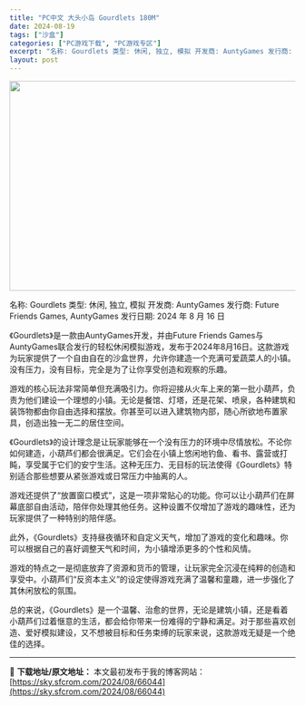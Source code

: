 ```yaml
---
title: "PC中文 大头小岛 Gourdlets 180M"
date: 2024-08-19
tags: ["沙盒"]
categories: ["PC游戏下载", "PC游戏专区"]
excerpt: "名称: Gourdlets 类型: 休闲, 独立, 模拟 开发商: AuntyGames 发行商: Future Friends Games, AuntyGames 发行日期: 2024 年 8 月 16 日 《Gourdlets》是一款由AuntyGames开发，并由Future Friends &hellip;"
layout: post
---
```


<img class="aligncenter size-full wp-image-66045" src="https://sky.sfcrom.com/wp-content/uploads/2024/08/2024081900094720.webp" alt="" width="660" height="370" />

名称: Gourdlets
类型: 休闲, 独立, 模拟
开发商: AuntyGames
发行商: Future Friends Games, AuntyGames
发行日期: 2024 年 8 月 16 日

《Gourdlets》是一款由AuntyGames开发，并由Future Friends Games与AuntyGames联合发行的轻松休闲模拟游戏，发布于2024年8月16日。这款游戏为玩家提供了一个自由自在的沙盒世界，允许你建造一个充满可爱蔬菜人的小镇。没有压力，没有目标，完全是为了让你享受创造和观察的乐趣。

游戏的核心玩法非常简单但充满吸引力。你将迎接从火车上来的第一批小葫芦，负责为他们建设一个理想的小镇。无论是餐馆、灯塔，还是花架、喷泉，各种建筑和装饰物都由你自由选择和摆放。你甚至可以进入建筑物内部，随心所欲地布置家具，创造出独一无二的居住空间。

《Gourdlets》的设计理念是让玩家能够在一个没有压力的环境中尽情放松。不论你如何建造，小葫芦们都会很满足。它们会在小镇上悠闲地钓鱼、看书、露营或打盹，享受属于它们的安宁生活。这种无压力、无目标的玩法使得《Gourdlets》特别适合那些想要从紧张游戏或日常压力中抽离的人。

游戏还提供了“放置窗口模式”，这是一项非常贴心的功能。你可以让小葫芦们在屏幕底部自由活动，陪伴你处理其他任务。这种设置不仅增加了游戏的趣味性，还为玩家提供了一种特别的陪伴感。

此外，《Gourdlets》支持昼夜循环和自定义天气，增加了游戏的变化和趣味。你可以根据自己的喜好调整天气和时间，为小镇增添更多的个性和风情。

游戏的特点之一是彻底放弃了资源和货币的管理，让玩家完全沉浸在纯粹的创造和享受中。小葫芦们“反资本主义”的设定使得游戏充满了温馨和童趣，进一步强化了其休闲放松的氛围。

总的来说，《Gourdlets》是一个温馨、治愈的世界，无论是建筑小镇，还是看着小葫芦们过着惬意的生活，都会给你带来一份难得的宁静和满足。对于那些喜欢创造、爱好模拟建设，又不想被目标和任务束缚的玩家来说，这款游戏无疑是一个绝佳的选择。

---
📖 **下载地址/原文地址：** 本文最初发布于我的博客网站：[https://sky.sfcrom.com/2024/08/66044](https://sky.sfcrom.com/2024/08/66044)
